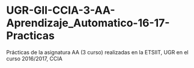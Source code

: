 # UGR-GII-CCIA-3-AA-Aprendizaje_Automatico-16-17-Practicas
Prácticas de la asignatura AA (3 curso) realizadas en la ETSIIT, UGR en el curso 2016/2017, CCIA
